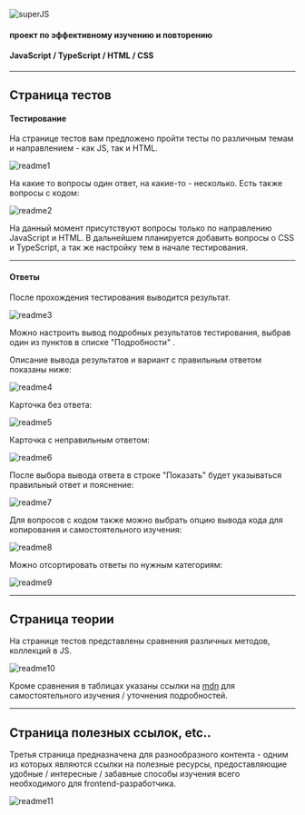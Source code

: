 ![superJS](./readme/superJS_mini.png)

#### 						проект по эффективному изучению и повторению

#### 								 		JavaScript / TypeScript / HTML / CSS

------

## Страница тестов

#### Тестирование

На странице тестов вам предложено пройти тесты по различным темам и направлением - как JS, так и HTML. 

![readme1](./readme/readme1.jpg)

На какие то вопросы один ответ, на какие-то - несколько.
Есть также вопросы с кодом:

![readme2](./readme/readme2.jpg)

На данный момент присутствуют вопросы только по направлению JavaScript и HTML. В дальнейшем планируется добавить вопросы о CSS и TypeScript, а так же настройку тем в начале тестирования.

------

#### Ответы

После прохождения тестирования выводится результат.

![readme3](./readme/readme3.jpg)

Можно настроить вывод подробных результатов тестирования, выбрав один из пунктов в списке "Подробности" .

Описание вывода результатов и вариант с правильным ответом показаны ниже:

![readme4](./readme/readme4.jpg)

Карточка без ответа:

![readme5](./readme/readme5.jpg)

Карточка с неправильным ответом:

![readme6](./readme/readme6.jpg)

После выбора вывода ответа в строке "Показать" будет указываться правильный ответ и пояснение:

![readme7](./readme/readme7.jpg)

Для вопросов с кодом также можно выбрать опцию вывода кода для копирования и самостоятельного изучения:

![readme8](./readme/readme8.jpg)

Можно отсортировать ответы по нужным категориям:

![readme9](./readme/readme9.jpg)

------

## Страница теории

На странице тестов представлены сравнения различных методов, коллекций в JS.

![readme10](./readme/readme10.jpg)

Кроме сравнения в таблицах указаны ссылки на [mdn](https://developer.mozilla.org/en-US/) для самостоятельного изучения / уточнения подробностей.

------

## Страница полезных ссылок, etc..

Третья страница предназначена для разнообразного контента - одним из которых являются ссылки на полезные ресурсы, предоставляющие удобные / интересные / забавные способы изучения всего необходимого для frontend-разработчика.

![readme11](./readme/readme11.jpg)